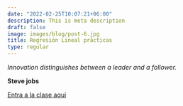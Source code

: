 ```yaml
---
date: "2022-02-25T10:07:21+06:00"
description: This is meta description
draft: false
image: images/blog/post-6.jpg
title: Regresión Lineal prácticas 
type: regular
---
```


*Innovation distinguishes between a leader and a follower.*

**Steve jobs**

[Entra a la clase aquí]()